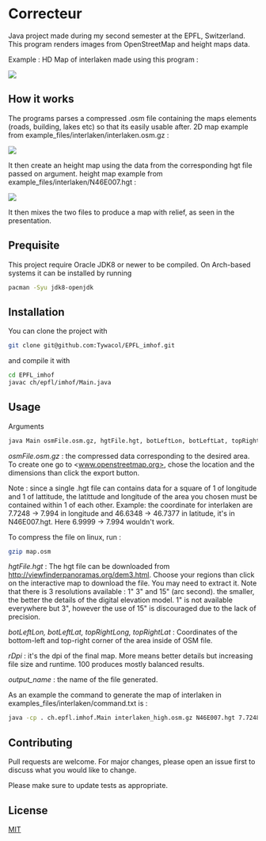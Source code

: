 # Correcteur 

Java project made during my second semester at the EPFL, Switzerland. This program renders images from OpenStreetMap and height maps data.

Example : HD Map of interlaken made using this program :

![](https://github.com/Tywacol/EPFL_imhof/blob/master/examples_files/interlaken/interlakenhighHD300.png?raw=true)

## How it works

The programs parses a compressed .osm file containing the maps elements (roads, building, lakes etc) so that its easily usable after. 2D map example from example_files/interlaken/interlaken.osm.gz :

![](https://github.com/Tywacol/EPFL_imhof/blob/master/examples_files/interlaken/paintedMap.png?raw=true)

It then create an height map using the data from the corresponding hgt file passed on argument. height map example from example_files/interlaken/N46E007.hgt :

![](https://github.com/Tywacol/EPFL_imhof/blob/master/examples_files/interlaken/relief.png?raw=true)

It then mixes the two files to produce a map with relief, as seen in the presentation.

## Prequisite

This project require Oracle JDK8 or newer to be compiled.
On Arch-based systems it can be installed by running
```bash
pacman -Syu jdk8-openjdk
```

## Installation

You can clone the project with
```bash
git clone git@github.com:Tywacol/EPFL_imhof.git
```
and compile it with

```bash
cd EPFL_imhof
javac ch/epfl/imhof/Main.java
```

## Usage
Arguments
```bash
java Main osmFile.osm.gz, hgtFile.hgt, botLeftLon, botLeftLat, topRightLong, topRightLat, rDpi, output_name
```
*osmFile.osm.gz* : the compressed data corresponding to the desired area. To create one go to <www.openstreetmap.org>, chose the location and the dimensions than click the export button.

Note : since a single .hgt file can contains data for a square of 1 of longitude and 1 of lattitude, the latittude and longitude of the area you chosen must be contained within 1 of each other. Example: the coordinate for interlaken are 
7.7248 -> 7.994 in longitude and 46.6348 -> 46.7377 in latitude, it's in N46E007.hgt. Here 6.9999 -> 7.994 wouldn't work. 

To compress the file on linux, run :

```bash
gzip map.osm 
```
*hgtFile.hgt* : The hgt file can be downloaded from <http://viewfinderpanoramas.org/dem3.html>. Choose your regions than click on the interactive map to download the file. You may need to extract it. Note that there is 3 resolutions available : 1" 3" and 15" (arc second). the smaller, the better the details of the digital elevation model. 1" is not available everywhere but 3", however the use of 15" is discouraged due to the lack of precision.

*botLeftLon, botLeftLat, topRightLong, topRightLat* : Coordinates of the bottom-left and top-right corner of the area inside of OSM file.

*rDpi* : it's the dpi of the final map. More means better details but increasing file size and runtime. 100 produces mostly balanced results.

*output_name* : the name of the file generated.

As an example the command to generate the map of interlaken in examples_files/interlaken/command.txt is :
```bash
java -cp . ch.epfl.imhof.Main interlaken_high.osm.gz N46E007.hgt 7.7248 46.6348 7.9943 46.7377 300 interlakenhighHD300.png
```

## Contributing
Pull requests are welcome. For major changes, please open an issue first to discuss what you would like to change.

Please make sure to update tests as appropriate.

## License
[MIT](https://choosealicense.com/licenses/mit/)
